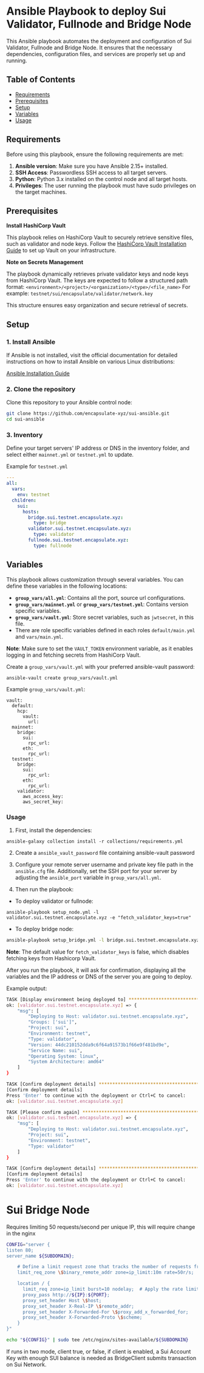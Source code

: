 # Ansible Playbook to deploy Sui Validator, Fullnode and Bridge Node 

This Ansible playbook automates the deployment and configuration of Sui Validator, Fullnode and Bridge Node. It ensures that the necessary dependencies, configuration files, and services are properly set up and running.

## Table of Contents

- [Requirements](#requirements)
- [Prerequisites](#prerequisites)
- [Setup](#setup)
- [Variables](#variables)
- [Usage](#usage)

## Requirements

Before using this playbook, ensure the following requirements are met:

1. **Ansible version**: Make sure you have Ansible 2.15+ installed.
2. **SSH Access**: Passwordless SSH access to all target servers.
3. **Python**: Python 3.x installed on the control node and all target hosts.
4. **Privileges**: The user running the playbook must have sudo privileges on the target machines.

## Prerequisites

**Install HashiCorp Vault**

This playbook relies on HashiCorp Vault to securely retrieve sensitive files, such as validator and node keys. Follow the [HashiCorp Vault Installation Guide](https://developer.hashicorp.com/vault/tutorials/getting-started/getting-started-install) to set up Vault on your infrastructure.

**Note on Secrets Management**

The playbook dynamically retrieves private validator keys and node keys from HashiCorp Vault. The keys are expected to follow a structured path format:
`<environment>/<project>/<organization>/<type>/<file_name>`
For example:
`testnet/sui/encapsulate/validator/network.key`

This structure ensures easy organization and secure retrieval of secrets.

## Setup

### 1. Install Ansible

If Ansible is not installed, visit the official documentation for detailed instructions on how to install Ansible on various Linux distributions:

[Ansible Installation Guide](https://docs.ansible.com/ansible/latest/installation_guide/installation_distros.html)

### 2. Clone the repository

Clone this repository to your Ansible control node:

```bash
git clone https://github.com/encapsulate-xyz/sui-ansible.git
cd sui-ansible
```

### 3. Inventory

Define your target servers' IP address or DNS in the inventory folder, and select either `mainnet.yml` or `testnet.yml` to update.

Example for `testnet.yml`

```yaml
---
all:
  vars:
    env: testnet
  children:
    sui:
      hosts:
        bridge.sui.testnet.encapsulate.xyz:
          type: bridge
        validator.sui.testnet.encapsulate.xyz:
          type: validator
        fullnode.sui.testnet.encapsulate.xyz:
          type: fullnode
```

## Variables

This playbook allows customization through several variables. You can define these variables in the following locations:

- **`group_vars/all.yml`**: Contains all the port, source url configurations.
- **`group_vars/mainnet.yml`** or **`group_vars/testnet.yml`**: Contains version specific variables.
- **`group_vars/vault.yml`**: Store secret variables, such as `jwtsecret`, in this file.
- There are role specific variables defined in each roles `default/main.yml` and `vars/main.yml`.

**Note**: Make sure to set the `VAULT_TOKEN` environment variable, as it enables logging in and fetching secrets from HashiCorp Vault.

Create a `group_vars/vault.yml` with your preferred ansible-vault password:

```
ansible-vault create group_vars/vault.yml
```

Example `group_vars/vault.yml`:

```
vault:
  default:
    hcp:
      vault:
        url:
  mainnet:
    bridge:
      sui:
        rpc_url:
      eth:
        rpc_url:
  testnet:
    bridge:
      sui:
        rpc_url:
      eth:
        rpc_url:
    validator:
      aws_access_key:
      aws_secret_key:
```

### Usage

1. First, install the dependencies:

  ```
  ansible-galaxy collection install -r collections/requirements.yml
  ```

2. Create a `ansible_vault_password` file containing ansible-vault password

3. Configure your remote server username and private key file path in the `ansible.cfg` file. Additionally, set the SSH port for your server by adjusting the `ansible_port` variable in `group_vars/all.yml`.

4. Then run the playbook:

- To deploy validator or fullnode:

```
ansible-playbook setup_node.yml -l validator.sui.testnet.encapsulate.xyz -e "fetch_validator_keys=true"
```

- To deploy bridge node:

```bash
ansible-playbook setup_bridge.yml -l bridge.sui.testnet.encapsulate.xyz -e "fetch_validator_keys=true"
```

**Note**: The default value for `fetch_validator_keys` is false, which disables fetching keys from Hashicorp Vault.

After you run the playbook, it will ask for confirmation, displaying all the variables and the IP address or DNS of the server you are going to deploy.

Example output:

```bash
TASK [Display environment being deployed to] ***************************************************************************************************
ok: [validator.sui.testnet.encapsulate.xyz] => {
    "msg": [
        "Deploying to Host: validator.sui.testnet.encapsulate.xyz",
        "Groups: ['sui']",
        "Project: sui",
        "Environment: testnet",
        "Type: validator",
        "Version: 44dc210152dda9c6f64a91573b1f66e9f481bd9e",
        "Service Name: sui",
        "Operating System: linux",
        "System Architecture: amd64"
    ]
}

TASK [Confirm deployment details] **************************************************************************************************************
[Confirm deployment details]
Press 'Enter' to continue with the deployment or Ctrl+C to cancel:
ok: [validator.sui.testnet.encapsulate.xyz]

TASK [Please confirm again] ********************************************************************************************************************
ok: [validator.sui.testnet.encapsulate.xyz] => {
    "msg": [
        "Deploying to Host: validator.sui.testnet.encapsulate.xyz",
        "Project: sui",
        "Environment: testnet",
        "Type: validator"
    ]
}

TASK [Confirm deployment details] **************************************************************************************************************
[Confirm deployment details]
Press 'Enter' to continue with the deployment or Ctrl+C to cancel:
ok: [validator.sui.testnet.encapsulate.xyz]
```

# Sui Bridge Node

Requires limiting 50 requests/second per unique IP, this will require change in the nginx
```bash
CONFIG="server {
listen 80;
server_name ${SUBDOMAIN};

    # Define a limit request zone that tracks the number of requests from each IP
    limit_req_zone \$binary_remote_addr zone=ip_limit:10m rate=50r/s;

    location / {
      limit_req zone=ip_limit burst=10 nodelay;  # Apply the rate limit here
      proxy_pass http://${IP}:${PORT};
      proxy_set_header Host \$host;
      proxy_set_header X-Real-IP \$remote_addr;
      proxy_set_header X-Forwarded-For \$proxy_add_x_forwarded_for;
      proxy_set_header X-Forwarded-Proto \$scheme;
    }
}"

echo "${CONFIG}" | sudo tee /etc/nginx/sites-available/${SUBDOMAIN}
```

If runs in two mode, client true, or false, if client is enabled, a Sui Account Key with enough SUI balance is needed as BridgeClient submits transaction on Sui Network.
